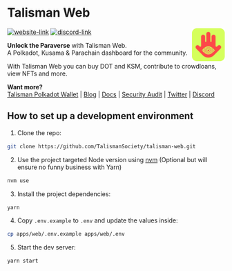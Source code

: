 # Talisman Web

<img src="apps/web/public/talisman.svg" alt="Talisman" width="15%" align="right" />

[![website-link](https://img.shields.io/website?label=app.talisman.xyz&style=flat-square&up_message=online&url=https%3A%2F%2Fapp.talisman.xyz)](https://app.talisman.xyz)
[![discord-link](https://img.shields.io/discord/858891448271634473?logo=discord&logoColor=white&style=flat-square)](https://discord.gg/talisman)

**Unlock the Paraverse** with Talisman Web.  
A Polkadot, Kusama & Parachain dashboard for the community.

With Talisman Web you can buy DOT and KSM, contribute to crowdloans, view NFTs and more.

**Want more?**  
[Talisman Polkadot Wallet](https://talisman.xyz) | [Blog](https://talisman.xyz/blog) | [Docs](https://docs.talisman.xyz) | [Security Audit](https://talisman.xyz/static/media/talisman-security-audit.1d41357e3e47abcda755.pdf) | [Twitter](https://twitter.com/wearetalisman) | [Discord](https://discord.gg/talisman)

## How to set up a development environment

1. Clone the repo:

```sh
git clone https://github.com/TalismanSociety/talisman-web.git
```

2. Use the project targeted Node version using [nvm](https://github.com/nvm-sh/nvm) (Optional but will ensure no funny business with Yarn)

```sh
nvm use
```

3. Install the project dependencies:

```sh
yarn
```

4. Copy `.env.example` to `.env` and update the values inside:

```sh
cp apps/web/.env.example apps/web/.env
```

5. Start the dev server:

```sh
yarn start
```
